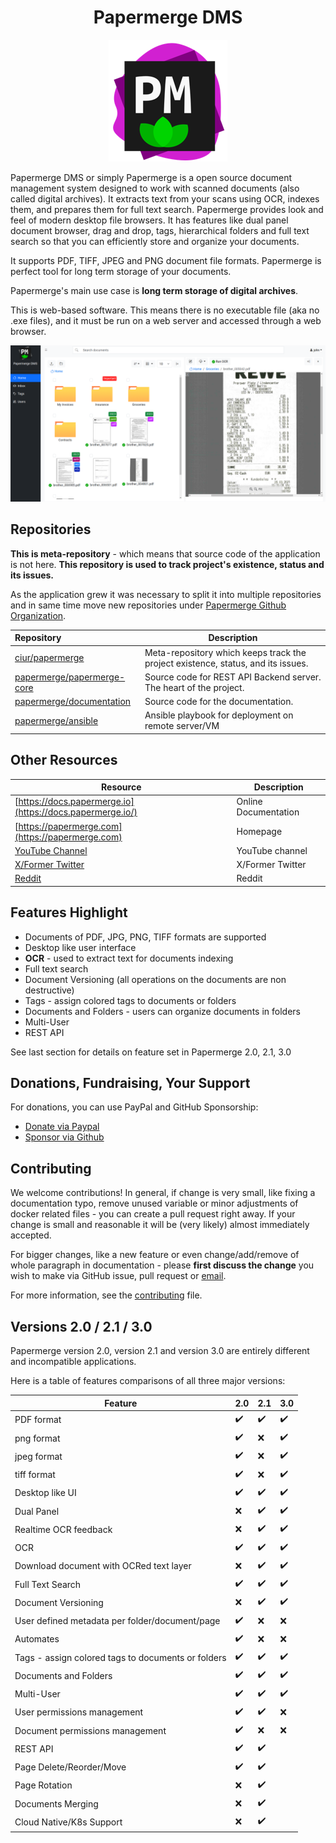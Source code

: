 <h1 align="center">Papermerge DMS</h1>

<p align="center">
<img src="./artwork/logo.png" />
</p>

Papermerge DMS or simply Papermerge is a open source document management
system designed to work with scanned documents (also called digital
archives). It extracts text from your scans using OCR, indexes them, and
prepares them for full text search. Papermerge provides look and feel of
modern desktop file browsers. It has features like dual panel document
browser, drag and drop, tags, hierarchical folders and full text search so
that you can efficiently store and organize your documents.

It supports PDF, TIFF, JPEG and PNG document file formats. Papermerge is
perfect tool for long term storage of your documents.

Papermerge's main use case is **long term storage of digital archives**.

This is web-based software. This means there is no executable file (aka no
.exe files), and it must be run on a web server and accessed through a web
browser.

![Papermerge](./img/papermerge3.png)


## Repositories

**This is meta-repository** - which means that source code of the
application is not here. **This repository is used to track project's existence,
status and its issues.**

As the application grew it was necessary to split it
into multiple repositories and in same time move new repositories under
[Papermerge Github Organization](https://github.com/papermerge).

| Repository      | Description |
| :---------------|-------------|
| [ciur/papermerge](https://github.com/ciur/papermerge)| Meta-repository which keeps track the project existence, status, and its issues.|
| [papermerge/papermerge-core](https://github.com/papermerge/papermerge-core)| Source code for REST API Backend server. The heart of the project.|
| [papermerge/documentation](https://github.com/papermerge/documentation)| Source code for the documentation.|
| [papermerge/ansible](https://github.com/papermerge/ansible)| Ansible playbook for deployment on remote server/VM|

## Other Resources

| Resource        | Description |
|-----------------|-------------|
|[https://docs.papermerge.io](https://docs.papermerge.io/)| Online Documentation |
|[https://papermerge.com](https://papermerge.com) | Homepage |
|[YouTube Channel](https://www.youtube.com/channel/UC8KjEsDexEERBw_-VyDbWDg) | YouTube channel |
|[X/Former Twitter](https://twitter.com/papermerge) | X/Former Twitter |
|[Reddit](https://www.reddit.com/r/Papermerge/) | Reddit |

## Features Highlight

* Documents of PDF, JPG, PNG, TIFF formats are supported
* Desktop like user interface
* **OCR** - used to extract text for documents indexing
* Full text search
* Document Versioning (all operations on the documents are non destructive)
* Tags - assign colored tags to documents or folders
* Documents and Folders - users can organize documents in folders
* Multi-User
* REST API

See last section for details on feature set in Papermerge 2.0, 2.1, 3.0

## Donations, Fundraising, Your Support

For donations, you can use PayPal and GitHub Sponsorship:

* [Donate via Paypal](https://www.paypal.com/paypalme/eugenciur)
* [Sponsor via Github](https://github.com/sponsors/ciur)

## Contributing

We welcome contributions! In general, if change is very small, like fixing a
documentation typo, remove unused variable or minor adjustments of docker
related files - you can create a pull request right away. If your change is
small and reasonable it will be (very likely) almost immediately accepted.

For bigger changes, like a new feature or even change/add/remove of
whole paragraph in documentation - please **first discuss the
change** you wish to make via GitHub issue, pull request or [email](mailto:eugen@papermerge.com).

For more information, see the
[contributing](https://github.com/ciur/papermerge/blob/master/CONTRIBUTING.md)
file.


## Versions 2.0 / 2.1 / 3.0

Papermerge version 2.0, version 2.1 and version 3.0 are entirely different and
incompatible applications.

Here is a table of features comparisons of all three major versions:

| Feature      | 2.0 | 2.1 | 3.0 |
|-----------------|-------------|----------------|----------------------|
|PDF format| :heavy_check_mark: |:heavy_check_mark:|:heavy_check_mark: |
|png format| :heavy_check_mark: |:x:| :heavy_check_mark:|
|jpeg format| :heavy_check_mark: |:x:| :heavy_check_mark:|
|tiff format| :heavy_check_mark: |:x:| :heavy_check_mark:|
|Desktop like UI|:heavy_check_mark:|:heavy_check_mark:| :heavy_check_mark:|
|Dual Panel|:x:|:heavy_check_mark:|:heavy_check_mark:|
|Realtime OCR feedback|:x:|:heavy_check_mark:|:heavy_check_mark:|
|OCR|:heavy_check_mark:|:heavy_check_mark:| :heavy_check_mark:|
|Download document with OCRed text layer|:x:|:heavy_check_mark:| :heavy_check_mark:|
|Full Text Search|:heavy_check_mark:|:heavy_check_mark:|:heavy_check_mark:|
|Document Versioning|:x:|:heavy_check_mark:|:heavy_check_mark:|
|User defined metadata per folder/document/page|:heavy_check_mark:|:x:|:x:|
|Automates|:heavy_check_mark:|:x:|:x:|
|Tags - assign colored tags to documents or folders|:heavy_check_mark:|:heavy_check_mark:|:heavy_check_mark:|
|Documents and Folders|:heavy_check_mark:|:heavy_check_mark:|:heavy_check_mark:|
|Multi-User|:heavy_check_mark:|:heavy_check_mark:|:heavy_check_mark:|
|User permissions management|:heavy_check_mark:|:heavy_check_mark:|:x:|
|Document permissions management|:heavy_check_mark:|:x:|:x:|
|REST API|:heavy_check_mark:|:heavy_check_mark:||
|Page Delete/Reorder/Move|:heavy_check_mark:|:heavy_check_mark:||
|Page Rotation|:x:|:heavy_check_mark:||
|Documents Merging|:x:|:heavy_check_mark:||
|Cloud Native/K8s Support|:x:|:heavy_check_mark:||
